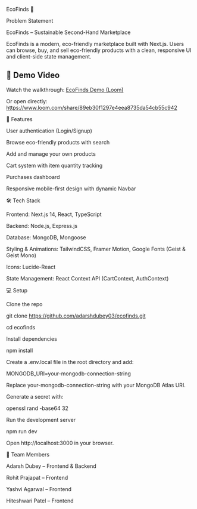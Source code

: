 EcoFinds 🌿

Problem Statement

EcoFinds – Sustainable Second-Hand Marketplace

EcoFinds is a modern, eco-friendly marketplace built with Next.js. Users can browse, buy, and sell eco-friendly products with a clean, responsive UI and client-side state management.

## 🎥 Demo Video

Watch the walkthrough: [EcoFinds Demo (Loom)](https://www.loom.com/share/89eb30f1297e4eea8735da54cb55c942)

Or open directly:  
https://www.loom.com/share/89eb30f1297e4eea8735da54cb55c942


🚀 Features

User authentication (Login/Signup)

Browse eco-friendly products with search

Add and manage your own products

Cart system with item quantity tracking

Purchases dashboard

Responsive mobile-first design with dynamic Navbar

🛠 Tech Stack

Frontend: Next.js 14, React, TypeScript

Backend: Node.js, Express.js

Database: MongoDB, Mongoose

Styling & Animations: TailwindCSS, Framer Motion, Google Fonts (Geist & Geist Mono)

Icons: Lucide-React

State Management: React Context API (CartContext, AuthContext)

💻 Setup

Clone the repo

git clone https://github.com/adarshdubey03/ecofinds.git

cd ecofinds


Install dependencies

npm install


Create a .env.local file in the root directory and add:

MONGODB_URI=your-mongodb-connection-string

Replace your-mongodb-connection-string with your MongoDB Atlas URI.

Generate a secret with:

openssl rand -base64 32


Run the development server

npm run dev


Open http://localhost:3000
 in your browser.

👥 Team Members

Adarsh Dubey – Frontend & Backend

Rohit Prajapat – Frontend

Yashvi Agarwal – Frontend

Hiteshwari Patel – Frontend
